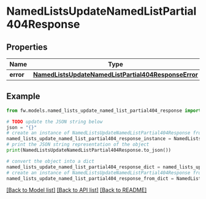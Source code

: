 # NamedListsUpdateNamedListPartial404Response


## Properties

Name | Type | Description | Notes
------------ | ------------- | ------------- | -------------
**error** | [**NamedListsUpdateNamedListPartial404ResponseError**](NamedListsUpdateNamedListPartial404ResponseError.md) |  | [optional] 

## Example

```python
from fw.models.named_lists_update_named_list_partial404_response import NamedListsUpdateNamedListPartial404Response

# TODO update the JSON string below
json = "{}"
# create an instance of NamedListsUpdateNamedListPartial404Response from a JSON string
named_lists_update_named_list_partial404_response_instance = NamedListsUpdateNamedListPartial404Response.from_json(json)
# print the JSON string representation of the object
print(NamedListsUpdateNamedListPartial404Response.to_json())

# convert the object into a dict
named_lists_update_named_list_partial404_response_dict = named_lists_update_named_list_partial404_response_instance.to_dict()
# create an instance of NamedListsUpdateNamedListPartial404Response from a dict
named_lists_update_named_list_partial404_response_from_dict = NamedListsUpdateNamedListPartial404Response.from_dict(named_lists_update_named_list_partial404_response_dict)
```
[[Back to Model list]](../README.md#documentation-for-models) [[Back to API list]](../README.md#documentation-for-api-endpoints) [[Back to README]](../README.md)


